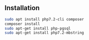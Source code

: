 ## Installation
```bash
sudo apt install php7.2-cli composer
composer install
sudo apt-get install php-pgsql
sudo apt-get install php7.2-mbstring
```